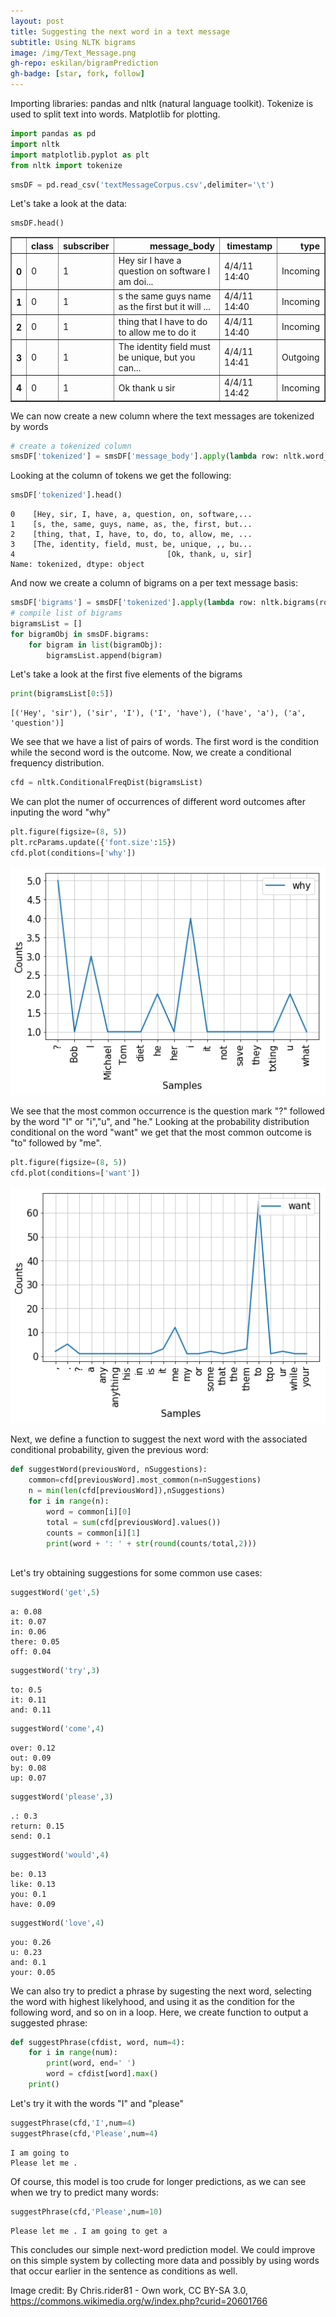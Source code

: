 ```yaml
---
layout: post
title: Suggesting the next word in a text message
subtitle: Using NLTK bigrams
image: /img/Text_Message.png
gh-repo: eskilan/bigramPrediction
gh-badge: [star, fork, follow]
---
```







Importing libraries: pandas and nltk (natural language toolkit). Tokenize is used to split text into words. Matplotlib for plotting.


```python
import pandas as pd
import nltk
import matplotlib.pyplot as plt
from nltk import tokenize
```


```python
smsDF = pd.read_csv('textMessageCorpus.csv',delimiter='\t')
```

Let's take a look at the data:


```python
smsDF.head()
```




<div>
<style scoped>
    .dataframe tbody tr th:only-of-type {
        vertical-align: middle;
    }

    .dataframe tbody tr th {
        vertical-align: top;
    }

    .dataframe thead th {
        text-align: right;
    }
</style>
<table border="1" class="dataframe">
  <thead>
    <tr style="text-align: right;">
      <th></th>
      <th>class</th>
      <th>subscriber</th>
      <th>message_body</th>
      <th>timestamp</th>
      <th>type</th>
    </tr>
  </thead>
  <tbody>
    <tr>
      <th>0</th>
      <td>0</td>
      <td>1</td>
      <td>Hey sir I have a question on software I am doi...</td>
      <td>4/4/11 14:40</td>
      <td>Incoming</td>
    </tr>
    <tr>
      <th>1</th>
      <td>0</td>
      <td>1</td>
      <td>s the same guys name as the first but it will ...</td>
      <td>4/4/11 14:40</td>
      <td>Incoming</td>
    </tr>
    <tr>
      <th>2</th>
      <td>0</td>
      <td>1</td>
      <td>thing that I have to do to allow me to do it</td>
      <td>4/4/11 14:40</td>
      <td>Incoming</td>
    </tr>
    <tr>
      <th>3</th>
      <td>0</td>
      <td>1</td>
      <td>The identity field must be unique, but you can...</td>
      <td>4/4/11 14:41</td>
      <td>Outgoing</td>
    </tr>
    <tr>
      <th>4</th>
      <td>0</td>
      <td>1</td>
      <td>Ok thank u sir</td>
      <td>4/4/11 14:42</td>
      <td>Incoming</td>
    </tr>
  </tbody>
</table>
</div>



We can now create a new column where the text messages are tokenized by words


```python
# create a tokenized column
smsDF['tokenized'] = smsDF['message_body'].apply(lambda row: nltk.word_tokenize(row))
```

Looking at the column of tokens we get the following:


```python
smsDF['tokenized'].head()
```




    0    [Hey, sir, I, have, a, question, on, software,...
    1    [s, the, same, guys, name, as, the, first, but...
    2    [thing, that, I, have, to, do, to, allow, me, ...
    3    [The, identity, field, must, be, unique, ,, bu...
    4                                  [Ok, thank, u, sir]
    Name: tokenized, dtype: object



And now we create a column of bigrams on a per text message basis:


```python
smsDF['bigrams'] = smsDF['tokenized'].apply(lambda row: nltk.bigrams(row))
# compile list of bigrams
bigramsList = []
for bigramObj in smsDF.bigrams:
    for bigram in list(bigramObj):
        bigramsList.append(bigram)
```

Let's take a look at the first five elements of the bigrams


```python
print(bigramsList[0:5])
```

    [('Hey', 'sir'), ('sir', 'I'), ('I', 'have'), ('have', 'a'), ('a', 'question')]


We see that we have a list of pairs of words. The first word is the condition while the second word is the outcome. Now, we create a conditional frequency distribution.


```python
cfd = nltk.ConditionalFreqDist(bigramsList)
```

We can plot the numer of occurrences of different word outcomes after inputing the word "why"


```python
plt.figure(figsize=(8, 5))
plt.rcParams.update({'font.size':15})
cfd.plot(conditions=['why'])
```


![png](../img/CFD_1.png)


We see that the most common occurrence is the question mark "?" followed by the word "I" or "i","u", and "he." Looking at the probability distribution conditional on the word "want" we get that the most common outcome is "to" followed by "me".


```python
plt.figure(figsize=(8, 5))
cfd.plot(conditions=['want'])
```


![png](../img/CFD_2.png)


Next, we define a function to suggest the next word with the associated conditional probability, given the previous word:


```python
def suggestWord(previousWord, nSuggestions):
    common=cfd[previousWord].most_common(n=nSuggestions)
    n = min(len(cfd[previousWord]),nSuggestions)
    for i in range(n):
        word = common[i][0]
        total = sum(cfd[previousWord].values())
        counts = common[i][1]
        print(word + ': ' + str(round(counts/total,2)))
    
```

Let's try obtaining suggestions for some common use cases:


```python
suggestWord('get',5)
```

    a: 0.08
    it: 0.07
    in: 0.06
    there: 0.05
    off: 0.04



```python
suggestWord('try',3)
```

    to: 0.5
    it: 0.11
    and: 0.11



```python
suggestWord('come',4)
```

    over: 0.12
    out: 0.09
    by: 0.08
    up: 0.07



```python
suggestWord('please',3)
```

    .: 0.3
    return: 0.15
    send: 0.1



```python
suggestWord('would',4)
```

    be: 0.13
    like: 0.13
    you: 0.1
    have: 0.09



```python
suggestWord('love',4)
```

    you: 0.26
    u: 0.23
    and: 0.1
    your: 0.05


We can also try to predict a phrase by sugesting the next word, selecting the word with highest likelyhood, and using it as the condition for the following word, and so on in a loop. Here, we create function to output a suggested phrase:


```python
def suggestPhrase(cfdist, word, num=4):
    for i in range(num):
        print(word, end=' ')
        word = cfdist[word].max()
    print()
```

Let's try it with the words "I" and "please"


```python
suggestPhrase(cfd,'I',num=4)
suggestPhrase(cfd,'Please',num=4)
```

    I am going to 
    Please let me . 


Of course, this model is too crude for longer predictions, as we can see when we try to predict many words:


```python
suggestPhrase(cfd,'Please',num=10)
```

    Please let me . I am going to get a 


This concludes our simple next-word prediction model. We could improve on this simple system by collecting more data and possibly by using words that occur earlier in the sentence as conditions as well.


Image credit: By Chris.rider81 - Own work, CC BY-SA 3.0, https://commons.wikimedia.org/w/index.php?curid=20601766